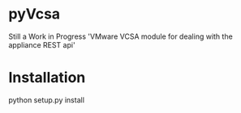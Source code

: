 # pyVcsa
Still a Work in Progress
'VMware VCSA module for dealing with the appliance REST api'

# Installation
python setup.py install
